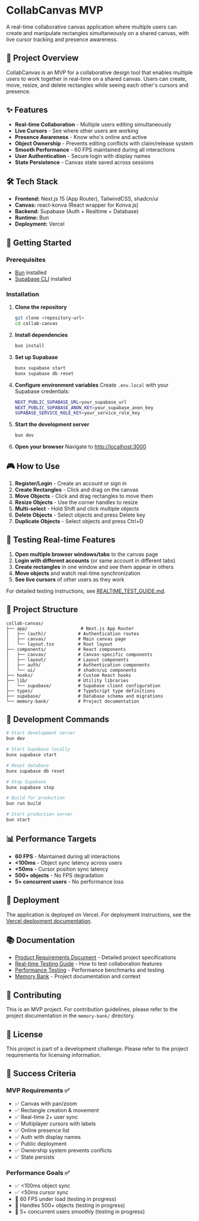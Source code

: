 # CollabCanvas MVP

A real-time collaborative canvas application where multiple users can create and manipulate rectangles simultaneously on a shared canvas, with live cursor tracking and presence awareness.

## 🎯 Project Overview

CollabCanvas is an MVP for a collaborative design tool that enables multiple users to work together in real-time on a shared canvas. Users can create, move, resize, and delete rectangles while seeing each other's cursors and presence.

## ✨ Features

- **Real-time Collaboration** - Multiple users editing simultaneously
- **Live Cursors** - See where other users are working
- **Presence Awareness** - Know who's online and active
- **Object Ownership** - Prevents editing conflicts with claim/release system
- **Smooth Performance** - 60 FPS maintained during all interactions
- **User Authentication** - Secure login with display names
- **State Persistence** - Canvas state saved across sessions

## 🛠️ Tech Stack

- **Frontend:** Next.js 15 (App Router), TailwindCSS, shadcn/ui
- **Canvas:** react-konva (React wrapper for Konva.js)
- **Backend:** Supabase (Auth + Realtime + Database)
- **Runtime:** Bun
- **Deployment:** Vercel

## 🚀 Getting Started

### Prerequisites

- [Bun](https://bun.sh/) installed
- [Supabase CLI](https://supabase.com/docs/guides/cli) installed

### Installation

1. **Clone the repository**
   ```bash
   git clone <repository-url>
   cd collab-canvas
   ```

2. **Install dependencies**
   ```bash
   bun install
   ```

3. **Set up Supabase**
   ```bash
   bunx supabase start
   bunx supabase db reset
   ```

4. **Configure environment variables**
   Create `.env.local` with your Supabase credentials:
   ```bash
   NEXT_PUBLIC_SUPABASE_URL=your_supabase_url
   NEXT_PUBLIC_SUPABASE_ANON_KEY=your_supabase_anon_key
   SUPABASE_SERVICE_ROLE_KEY=your_service_role_key
   ```

5. **Start the development server**
   ```bash
   bun dev
   ```

6. **Open your browser**
   Navigate to [http://localhost:3000](http://localhost:3000)

## 🎮 How to Use

1. **Register/Login** - Create an account or sign in
2. **Create Rectangles** - Click and drag on the canvas
3. **Move Objects** - Click and drag rectangles to move them
4. **Resize Objects** - Use the corner handles to resize
5. **Multi-select** - Hold Shift and click multiple objects
6. **Delete Objects** - Select objects and press Delete key
7. **Duplicate Objects** - Select objects and press Ctrl+D

## 🧪 Testing Real-time Features

1. **Open multiple browser windows/tabs** to the canvas page
2. **Login with different accounts** (or same account in different tabs)
3. **Create rectangles** in one window and see them appear in others
4. **Move objects** and watch real-time synchronization
5. **See live cursors** of other users as they work

For detailed testing instructions, see [REALTIME_TEST_GUIDE.md](./REALTIME_TEST_GUIDE.md).

## 📁 Project Structure

```
collab-canvas/
├── app/                    # Next.js App Router
│   ├── (auth)/            # Authentication routes
│   ├── canvas/            # Main canvas page
│   └── layout.tsx         # Root layout
├── components/            # React components
│   ├── canvas/            # Canvas-specific components
│   ├── layout/            # Layout components
│   ├── auth/              # Authentication components
│   └── ui/                # shadcn/ui components
├── hooks/                 # Custom React hooks
├── lib/                   # Utility libraries
│   └── supabase/          # Supabase client configuration
├── types/                 # TypeScript type definitions
├── supabase/              # Database schema and migrations
└── memory-bank/           # Project documentation
```

## 🔧 Development Commands

```bash
# Start development server
bun dev

# Start Supabase locally
bunx supabase start

# Reset database
bunx supabase db reset

# Stop Supabase
bunx supabase stop

# Build for production
bun run build

# Start production server
bun start
```

## 📊 Performance Targets

- **60 FPS** - Maintained during all interactions
- **<100ms** - Object sync latency across users
- **<50ms** - Cursor position sync latency
- **500+ objects** - No FPS degradation
- **5+ concurrent users** - No performance loss

## 🚀 Deployment

The application is deployed on Vercel. For deployment instructions, see the [Vercel deployment documentation](https://nextjs.org/docs/app/building-your-application/deploying).

## 📚 Documentation

- [Product Requirements Document](./PRD.md) - Detailed project specifications
- [Real-time Testing Guide](./REALTIME_TEST_GUIDE.md) - How to test collaboration features
- [Performance Testing](./PERFORMANCE_TEST.md) - Performance benchmarks and testing
- [Memory Bank](./memory-bank/) - Project documentation and context

## 🤝 Contributing

This is an MVP project. For contribution guidelines, please refer to the project documentation in the `memory-bank/` directory.

## 📄 License

This project is part of a development challenge. Please refer to the project requirements for licensing information.

## 🎯 Success Criteria

### MVP Requirements ✅
- ✅ Canvas with pan/zoom
- ✅ Rectangle creation & movement
- ✅ Real-time 2+ user sync
- ✅ Multiplayer cursors with labels
- ✅ Online presence list
- ✅ Auth with display names
- ✅ Public deployment
- ✅ Ownership system prevents conflicts
- ✅ State persists

### Performance Goals ✅
- ✅ <100ms object sync
- ✅ <50ms cursor sync
- 🔄 60 FPS under load (testing in progress)
- 🔄 Handles 500+ objects (testing in progress)
- 🔄 5+ concurrent users smoothly (testing in progress)